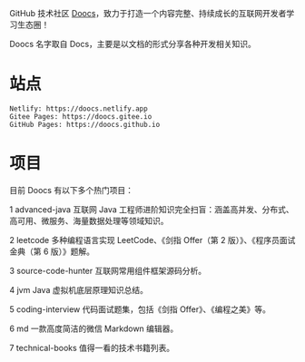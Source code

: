 GitHub 技术社区 [Doocs](https://doocs.github.io)，致力于打造一个内容完整、持续成长的互联网开发者学习生态圈！

Doocs 名字取自 Docs，主要是以文档的形式分享各种开发相关知识。

# 站点

    Netlify: https://doocs.netlify.app
    Gitee Pages: https://doocs.gitee.io
    GitHub Pages: https://doocs.github.io
    
    
# 项目
目前 Doocs 有以下多个热门项目：

1   advanced-java 	互联网 Java 工程师进阶知识完全扫盲：涵盖高并发、分布式、高可用、微服务、海量数据处理等领域知识。 

2 	leetcode 	多种编程语言实现 LeetCode、《剑指 Offer（第 2 版）》、《程序员面试金典（第 6 版）》题解。

3 	source-code-hunter 	互联网常用组件框架源码分析。 	

4 	jvm 	Java 虚拟机底层原理知识总结。 	

5 	coding-interview 	代码面试题集，包括《剑指 Offer》、《编程之美》等。 	

6 	md 	一款高度简洁的微信 Markdown 编辑器。 	

7 	technical-books 	值得一看的技术书籍列表。


